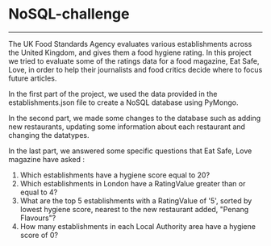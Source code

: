 # NoSQL-challenge
---------------------------
The UK Food Standards Agency evaluates various establishments across the United Kingdom, and gives them a food hygiene rating. In this project we tried to evaluate some of the ratings data for a food magazine, Eat Safe, Love, in order to help their journalists and food critics decide where to focus future articles.

In the first part of the project, we used the data provided in the establishments.json file to create a NoSQL database using PyMongo.

In the second part, we made some changes to the database such as adding new restaurants, updating some information about each restaurant and changing the datatypes.

In the last part, we answered some specific questions that Eat Safe, Love magazine have asked :
1. Which establishments have a hygiene score equal to 20?
2. Which establishments in London have a RatingValue greater than or equal to 4?
3. What are the top 5 establishments with a RatingValue of '5', sorted by lowest hygiene score, nearest to the new restaurant added, "Penang Flavours"?
4. How many establishments in each Local Authority area have a hygiene score of 0?
